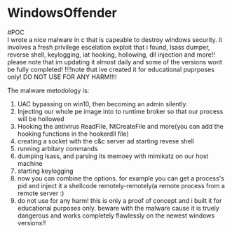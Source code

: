# WindowsOffender
#POC  
I wrote a nice malware in c that is capeable to destroy windows security. it involves a fresh privilege escelation exploit that i found, lsass dumper, reverse shell, keylogging, iat hooking, hollowing, dll injection and more!!
please note that im updating it almost daily and some of the versions wont be fully completed!
!!!!note that ive created it for educational puprposes only! DO NOT USE FOR ANY HARM!!!!

The malware metodology is:
1. UAC bypassing on win10, then becoming an admin silently.
2. Injecting our whole pe image into to runtime broker so that our process will be hollowed
3. Hooking the antivirus ReadFile, NtCreateFile and more(you can add the hooking functions in the hookerdll file)
4. creating a socket with the c&c server ad starting revese shell
5. running arbitary commands
6. dumping lsass, and parsing its memoey with mimikatz on our host machine
7. starting keylogging
8. now you can combine the options. for example you can get a process's pid and inject it a shellcode remotely-remotely(a remote process from a remote server :)
9. do not use for any harm! this is only a proof of concept and i built it for educational purposes only. beware with the malware cause it is truely dangerous and works completely flawlessly on the newest windows versions!!
